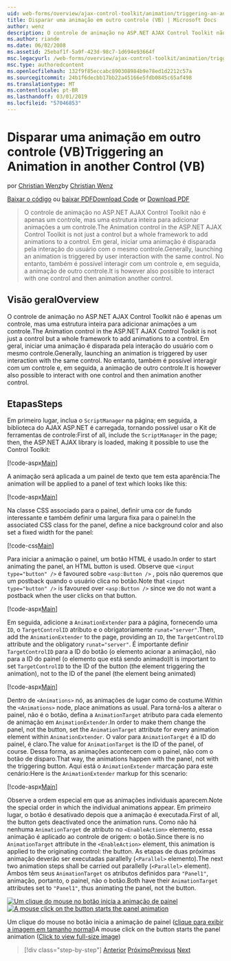 ```yaml
---
uid: web-forms/overview/ajax-control-toolkit/animation/triggering-an-animation-in-another-control-vb
title: Disparar uma animação em outro controle (VB) | Microsoft Docs
author: wenz
description: O controle de animação no ASP.NET AJAX Control Toolkit não é apenas um controle, mas uma estrutura inteira para adicionar animações a um controle. Em geral, iniciar um...
ms.author: riande
ms.date: 06/02/2008
ms.assetid: 25ebaf1f-5a9f-423d-98c7-1d694e93664f
msc.legacyurl: /web-forms/overview/ajax-control-toolkit/animation/triggering-an-animation-in-another-control-vb
msc.type: authoredcontent
ms.openlocfilehash: 132f9f85eccabc890308984b9e78ed1d2212c57a
ms.sourcegitcommit: 24b1f6decbb17bb22a45166e5fdb0845c65af498
ms.translationtype: MT
ms.contentlocale: pt-BR
ms.lasthandoff: 03/01/2019
ms.locfileid: "57046853"
---
```

<a name="triggering-an-animation-in-another-control-vb"></a><span data-ttu-id="2eafe-104">Disparar uma animação em outro controle (VB)</span><span class="sxs-lookup"><span data-stu-id="2eafe-104">Triggering an Animation in another Control (VB)</span></span>
====================
<span data-ttu-id="2eafe-105">por [Christian Wenz](https://github.com/wenz)</span><span class="sxs-lookup"><span data-stu-id="2eafe-105">by [Christian Wenz](https://github.com/wenz)</span></span>

<span data-ttu-id="2eafe-106">[Baixar o código](http://download.microsoft.com/download/f/9/a/f9a26acd-8df4-4484-8a18-199e4598f411/Animation8.vb.zip) ou [baixar PDF](http://download.microsoft.com/download/6/7/1/6718d452-ff89-4d3f-a90e-c74ec2d636a3/animation8VB.pdf)</span><span class="sxs-lookup"><span data-stu-id="2eafe-106">[Download Code](http://download.microsoft.com/download/f/9/a/f9a26acd-8df4-4484-8a18-199e4598f411/Animation8.vb.zip) or [Download PDF](http://download.microsoft.com/download/6/7/1/6718d452-ff89-4d3f-a90e-c74ec2d636a3/animation8VB.pdf)</span></span>

> <span data-ttu-id="2eafe-107">O controle de animação no ASP.NET AJAX Control Toolkit não é apenas um controle, mas uma estrutura inteira para adicionar animações a um controle.</span><span class="sxs-lookup"><span data-stu-id="2eafe-107">The Animation control in the ASP.NET AJAX Control Toolkit is not just a control but a whole framework to add animations to a control.</span></span> <span data-ttu-id="2eafe-108">Em geral, iniciar uma animação é disparada pela interação do usuário com o mesmo controle.</span><span class="sxs-lookup"><span data-stu-id="2eafe-108">Generally, launching an animation is triggered by user interaction with the same control.</span></span> <span data-ttu-id="2eafe-109">No entanto, também é possível interagir com um controle e, em seguida, a animação de outro controle.</span><span class="sxs-lookup"><span data-stu-id="2eafe-109">It is however also possible to interact with one control and then animation another control.</span></span>


## <a name="overview"></a><span data-ttu-id="2eafe-110">Visão geral</span><span class="sxs-lookup"><span data-stu-id="2eafe-110">Overview</span></span>

<span data-ttu-id="2eafe-111">O controle de animação no ASP.NET AJAX Control Toolkit não é apenas um controle, mas uma estrutura inteira para adicionar animações a um controle.</span><span class="sxs-lookup"><span data-stu-id="2eafe-111">The Animation control in the ASP.NET AJAX Control Toolkit is not just a control but a whole framework to add animations to a control.</span></span> <span data-ttu-id="2eafe-112">Em geral, iniciar uma animação é disparada pela interação do usuário com o mesmo controle.</span><span class="sxs-lookup"><span data-stu-id="2eafe-112">Generally, launching an animation is triggered by user interaction with the same control.</span></span> <span data-ttu-id="2eafe-113">No entanto, também é possível interagir com um controle e, em seguida, a animação de outro controle.</span><span class="sxs-lookup"><span data-stu-id="2eafe-113">It is however also possible to interact with one control and then animation another control.</span></span>

## <a name="steps"></a><span data-ttu-id="2eafe-114">Etapas</span><span class="sxs-lookup"><span data-stu-id="2eafe-114">Steps</span></span>

<span data-ttu-id="2eafe-115">Em primeiro lugar, inclua o `ScriptManager` na página; em seguida, a biblioteca do AJAX ASP.NET é carregada, tornando possível usar o Kit de ferramentas de controle:</span><span class="sxs-lookup"><span data-stu-id="2eafe-115">First of all, include the `ScriptManager` in the page; then, the ASP.NET AJAX library is loaded, making it possible to use the Control Toolkit:</span></span>

[!code-aspx[Main](triggering-an-animation-in-another-control-vb/samples/sample1.aspx)]

<span data-ttu-id="2eafe-116">A animação será aplicada a um painel de texto que tem esta aparência:</span><span class="sxs-lookup"><span data-stu-id="2eafe-116">The animation will be applied to a panel of text which looks like this:</span></span>

[!code-aspx[Main](triggering-an-animation-in-another-control-vb/samples/sample2.aspx)]

<span data-ttu-id="2eafe-117">Na classe CSS associado para o painel, definir uma cor de fundo interessante e também definir uma largura fixa para o painel:</span><span class="sxs-lookup"><span data-stu-id="2eafe-117">In the associated CSS class for the panel, define a nice background color and also set a fixed width for the panel:</span></span>

[!code-css[Main](triggering-an-animation-in-another-control-vb/samples/sample3.css)]

<span data-ttu-id="2eafe-118">Para iniciar a animação o painel, um botão HTML é usado.</span><span class="sxs-lookup"><span data-stu-id="2eafe-118">In order to start animating the panel, an HTML button is used.</span></span> <span data-ttu-id="2eafe-119">Observe que `<input type="button" />` é favoured sobre `<asp:Button />` , pois não queremos que um postback quando o usuário clica no botão.</span><span class="sxs-lookup"><span data-stu-id="2eafe-119">Note that `<input type="button" />` is favoured over `<asp:Button />` since we do not want a postback when the user clicks on that button.</span></span>

[!code-aspx[Main](triggering-an-animation-in-another-control-vb/samples/sample4.aspx)]

<span data-ttu-id="2eafe-120">Em seguida, adicione a `AnimationExtender` para a página, fornecendo uma `ID`, o `TargetControlID` atributo e o obrigatoriamente `runat="server"`.</span><span class="sxs-lookup"><span data-stu-id="2eafe-120">Then, add the `AnimationExtender` to the page, providing an `ID`, the `TargetControlID` attribute and the obligatory `runat="server"`.</span></span> <span data-ttu-id="2eafe-121">É importante definir `TargetControlID` para a ID do botão (o elemento acionar a animação), não para a ID do painel (o elemento que está sendo animado)</span><span class="sxs-lookup"><span data-stu-id="2eafe-121">It is important to set `TargetControlID` to the ID of the button (the element triggering the animation), not to the ID of the panel (the element being animated)</span></span>

[!code-aspx[Main](triggering-an-animation-in-another-control-vb/samples/sample5.aspx)]

<span data-ttu-id="2eafe-122">Dentro de `<Animations>` nó, as animações de lugar como de costume.</span><span class="sxs-lookup"><span data-stu-id="2eafe-122">Within the `<Animations>` node, place animations as usual.</span></span> <span data-ttu-id="2eafe-123">Para torná-los a alterar o painel, não é o botão, defina a `AnimationTarget` atributo para cada elemento de animação em `AnimationExtender`.</span><span class="sxs-lookup"><span data-stu-id="2eafe-123">In order to make them change the panel, not the button, set the `AnimationTarget` attribute for every animation element within `AnimationExtender`.</span></span> <span data-ttu-id="2eafe-124">O valor para `AnimationTarget` é a ID do painel, é claro.</span><span class="sxs-lookup"><span data-stu-id="2eafe-124">The value for `AnimationTarget` is the ID of the panel, of course.</span></span> <span data-ttu-id="2eafe-125">Dessa forma, as animações acontecem com o painel, não com o botão de disparo.</span><span class="sxs-lookup"><span data-stu-id="2eafe-125">That way, the animations happen with the panel, not with the triggering button.</span></span> <span data-ttu-id="2eafe-126">Aqui está o `AnimationExtender` marcação para este cenário:</span><span class="sxs-lookup"><span data-stu-id="2eafe-126">Here is the `AnimationExtender` markup for this scenario:</span></span>

[!code-aspx[Main](triggering-an-animation-in-another-control-vb/samples/sample6.aspx)]

<span data-ttu-id="2eafe-127">Observe a ordem especial em que as animações individuais aparecem.</span><span class="sxs-lookup"><span data-stu-id="2eafe-127">Note the special order in which the individual animations appear.</span></span> <span data-ttu-id="2eafe-128">Em primeiro lugar, o botão é desativado depois que a animação é executada.</span><span class="sxs-lookup"><span data-stu-id="2eafe-128">First of all, the button gets deactivated once the animation runs.</span></span> <span data-ttu-id="2eafe-129">Como não há nenhuma `AnimationTarget` de atributo no `<EnableAction>` elemento, essa animação é aplicado ao controle de origem: o botão.</span><span class="sxs-lookup"><span data-stu-id="2eafe-129">Since there is no `AnimationTarget` attribute in the `<EnableAction>` element, this animation is applied to the originating control: the button.</span></span> <span data-ttu-id="2eafe-130">As etapas de duas próximas animação deverão ser executadas parallelly (`<Parallel>` elemento).</span><span class="sxs-lookup"><span data-stu-id="2eafe-130">The next two animation steps shall be carried out parallelly (`<Parallel>` element).</span></span> <span data-ttu-id="2eafe-131">Ambos têm seus `AnimationTarget` os atributos definidos para `"Panel1"`, animação, portanto, o painel, não o botão.</span><span class="sxs-lookup"><span data-stu-id="2eafe-131">Both have their `AnimationTarget` attributes set to `"Panel1"`, thus animating the panel, not the button.</span></span>


<span data-ttu-id="2eafe-132">[![Um clique do mouse no botão inicia a animação de painel](triggering-an-animation-in-another-control-vb/_static/image2.png)](triggering-an-animation-in-another-control-vb/_static/image1.png)</span><span class="sxs-lookup"><span data-stu-id="2eafe-132">[![A mouse click on the button starts the panel animation](triggering-an-animation-in-another-control-vb/_static/image2.png)](triggering-an-animation-in-another-control-vb/_static/image1.png)</span></span>

<span data-ttu-id="2eafe-133">Um clique do mouse no botão inicia a animação de painel ([clique para exibir a imagem em tamanho normal](triggering-an-animation-in-another-control-vb/_static/image3.png))</span><span class="sxs-lookup"><span data-stu-id="2eafe-133">A mouse click on the button starts the panel animation ([Click to view full-size image](triggering-an-animation-in-another-control-vb/_static/image3.png))</span></span>

> [!div class="step-by-step"]
> <span data-ttu-id="2eafe-134">[Anterior](disabling-actions-during-animation-vb.md)
> [Próximo](modifying-animations-from-the-server-side-vb.md)</span><span class="sxs-lookup"><span data-stu-id="2eafe-134">[Previous](disabling-actions-during-animation-vb.md)
[Next](modifying-animations-from-the-server-side-vb.md)</span></span>
